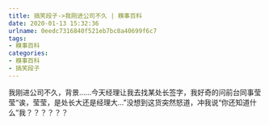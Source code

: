 ```yaml
---
title: 搞笑段子->我刚进公司不久 | 糗事百科
date: 2020-01-13 15:32:36
urlname: 0eedc7316840f521eb7bc8a40699f6c7
tags: 
- 糗事百科
categories:
- 糗事百科
- 搞笑段子
---
```

我刚进公司不久，背景……今天经理让我去找某处长签字，我好奇的问前台同事莹莹“诶，莹莹，是处长大还是经理大…”没想到这货突然怒道，冲我说“你还知道什么”我？？？？？？


